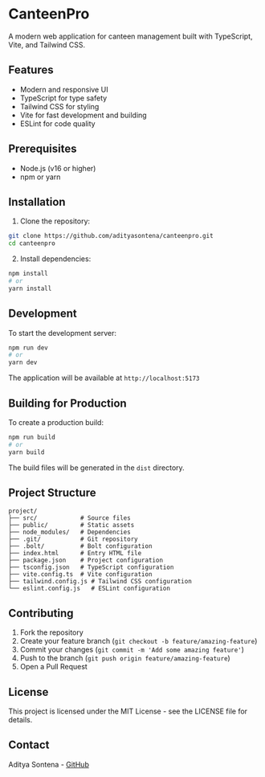 # CanteenPro

A modern web application for canteen management built with TypeScript, Vite, and Tailwind CSS.

## Features

- Modern and responsive UI
- TypeScript for type safety
- Tailwind CSS for styling
- Vite for fast development and building
- ESLint for code quality

## Prerequisites

- Node.js (v16 or higher)
- npm or yarn

## Installation

1. Clone the repository:
```bash
git clone https://github.com/adityasontena/canteenpro.git
cd canteenpro
```

2. Install dependencies:
```bash
npm install
# or
yarn install
```

## Development

To start the development server:

```bash
npm run dev
# or
yarn dev
```

The application will be available at `http://localhost:5173`

## Building for Production

To create a production build:

```bash
npm run build
# or
yarn build
```

The build files will be generated in the `dist` directory.

## Project Structure

```
project/
├── src/            # Source files
├── public/         # Static assets
├── node_modules/   # Dependencies
├── .git/           # Git repository
├── .bolt/          # Bolt configuration
├── index.html      # Entry HTML file
├── package.json    # Project configuration
├── tsconfig.json   # TypeScript configuration
├── vite.config.ts  # Vite configuration
├── tailwind.config.js # Tailwind CSS configuration
└── eslint.config.js   # ESLint configuration
```

## Contributing

1. Fork the repository
2. Create your feature branch (`git checkout -b feature/amazing-feature`)
3. Commit your changes (`git commit -m 'Add some amazing feature'`)
4. Push to the branch (`git push origin feature/amazing-feature`)
5. Open a Pull Request

## License

This project is licensed under the MIT License - see the LICENSE file for details.

## Contact

Aditya Sontena - [GitHub](https://github.com/adityasontena) 